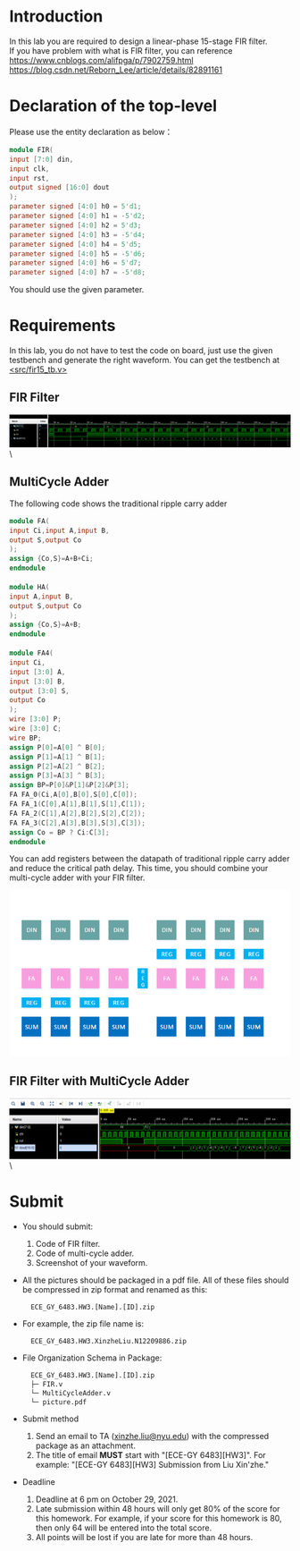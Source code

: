 # Introduction
In this lab you are required to design a linear-phase 15-stage FIR filter.\
If you have problem with what is FIR filter, you can reference\
<https://www.cnblogs.com/alifpga/p/7902759.html>\
<https://blog.csdn.net/Reborn_Lee/article/details/82891161>

# Declaration of the top-level
Please use the entity declaration as below：
```Verilog
module FIR(
input [7:0] din,
input clk,
input rst,
output signed [16:0] dout
);
parameter signed [4:0] h0 = 5'd1;
parameter signed [4:0] h1 = -5'd2;
parameter signed [4:0] h2 = 5'd3;
parameter signed [4:0] h3 = -5'd4;
parameter signed [4:0] h4 = 5'd5;
parameter signed [4:0] h5 = -5'd6;
parameter signed [4:0] h6 = 5'd7;
parameter signed [4:0] h7 = -5'd8;
```
You should use the given parameter.
# Requirements
In this lab, you do not have to test the code on board, just use the given testbench and generate the right waveform. You can get the testbench at [<src/fir15_tb.v>](<src/fir15_tb.v>)
## FIR Filter
![image](pic/HW3/0.png)\
## MultiCycle Adder
The following code shows the traditional ripple carry adder
```Verilog
module FA(
input Ci,input A,input B,
output S,output Co
);
assign {Co,S}=A+B+Ci;
endmodule

module HA(
input A,input B,
output S,output Co
);
assign {Co,S}=A+B;
endmodule

module FA4(
input Ci,
input [3:0] A,
input [3:0] B,
output [3:0] S,
output Co
);
wire [3:0] P;
wire [3:0] C;
wire BP;
assign P[0]=A[0] ^ B[0];
assign P[1]=A[1] ^ B[1];
assign P[2]=A[2] ^ B[2];
assign P[3]=A[3] ^ B[3];
assign BP=P[0]&P[1]&P[2]&P[3];
FA FA_0(Ci,A[0],B[0],S[0],C[0]);
FA FA_1(C[0],A[1],B[1],S[1],C[1]);
FA FA_2(C[1],A[2],B[2],S[2],C[2]);
FA FA_3(C[2],A[3],B[3],S[3],C[3]);
assign Co = BP ? Ci:C[3];
endmodule
```
You can add registers between the datapath of traditional ripple carry adder and reduce the critical path delay. This time, you should combine your multi-cycle adder with your FIR filter. 

![image](pic/HW3/1.png)

## FIR Filter with MultiCycle Adder
![image](pic/HW3/2.png)\

# Submit
+ You should submit:
    1. Code of FIR filter.
    2. Code of multi-cycle adder.
    3. Screenshot of your waveform.
+ All the pictures should be packaged in a pdf file. All of these files should be compressed in zip format and renamed as this: 

        ECE_GY_6483.HW3.[Name].[ID].zip

+ For example, the zip file name is: 

        ECE_GY_6483.HW3.XinzheLiu.N12209886.zip

+ File Organization Schema in Package:

        ECE_GY_6483.HW3.[Name].[ID].zip
        ├─ FIR.v
        └─ MultiCycleAdder.v
        └─ picture.pdf

+ Submit method
	1. Send an email to TA (xinzhe.liu@nyu.edu) with the compressed package as an attachment.
	2. The title of email **MUST** start with "[ECE-GY 6483][HW3]". For example: "[ECE-GY 6483][HW3] Submission from Liu Xin'zhe."

+ Deadline
	1. Deadline at 6 pm on October 29, 2021.
	2. Late submission within 48 hours will only get 80% of the score for this homework. For example, if your score for this homework is 80, then only 64 will be entered into the total score.
	3. All points will be lost if you are late for more than 48 hours.
